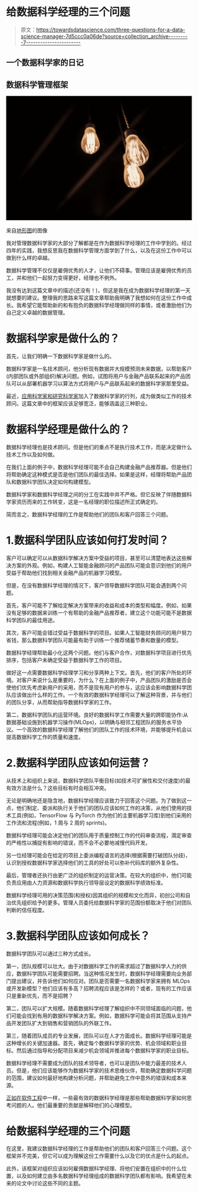 # 给数据科学经理的三个问题

> 原文：<https://towardsdatascience.com/three-questions-for-a-data-science-manager-7d5ccc0a06de?source=collection_archive---------7----------------------->

## 一个数据科学家的日记

## 数据科学管理框架

![](img/1a3dd4456197dd5ecd17ed6dfba7d949.png)

来自[地形图](https://gratisography.com/photo/vintage-lights/)的图像

我对管理数据科学家的大部分了解都是在作为数据科学经理的工作中学到的。经过四年的实践，我想反思我在数据科学管理方面学到了什么，以及在这份工作中可以做到什么样的卓越。

数据科学管理不仅仅是雇佣优秀的人才，让他们不碍事。管理应该是雇佣优秀的员工，并和他们一起努力变得更好，经理也不例外。

我没有达到这篇文章中的描述(还没有！)，但这是我在成为数据科学经理的第一天就想要的建议。整理我的思路来写这篇文章帮助我明确了我想如何在这份工作中成长。我希望它能帮助新的和有抱负的数据科学经理做同样的事情，或者激励他们为自己定义卓越的数据管理。

# 数据科学家是做什么的？

首先，让我们明确一下数据科学家是做什么的。

数据科学家是一名技术顾问，他分析现有数据并大规模预测未来数据，以帮助客户(内部团队或外部组织)解决问题。例如，试图将用户与金融产品联系起来的产品团队可以从部署机器学习以算法方式将用户与产品联系起来的数据科学家那里受益。

最近，[应用科学家和研究科学家](/whats-the-difference-between-a-data-scientist-research-scientist-and-an-applied-scientist-30c04190c1fa)加入了数据科学家的行列，成为做类似工作的技术顾问。这篇文章中的框架应该足够宽泛，能够涵盖这三种职业。

# 数据科学经理是做什么的？

数据科学经理也是技术顾问。但是他们的重点不是执行技术工作，而是决定做什么技术工作以及如何做。

在我们上面的例子中，数据科学经理可能不会自己构建金融产品推荐器。但是他们将帮助确定这种模式是否是他们团队的最佳选择。如果是这样，经理将帮助产品团队和数据科学团队决定如何构建模型。

数据科学家和数据科学经理之间的分工在实践中并不严格。但它反映了伴随数据科学家资历而来的工作转变，这是一名经理的职位描述所正式确定的。

简而言之，数据科学经理的工作是帮助他们的团队和客户回答三个问题。

# 1.数据科学团队应该如何打发时间？

客户可以确定可以从数据科学解决方案中受益的项目，甚至可以清楚地表达这些解决方案的外观。例如，构建人工智能金融顾问的产品团队可能会意识到他们的用户受益于帮助他们找到相关金融产品的机器学习模型。

但是，在没有数据科学经理的情况下，客户领导数据科学团队可能会遇到两个问题。

首先，客户可能不了解给定解决方案带来的收益和成本的类型和幅度。例如，如果没有足够的数据来训练一个有帮助的金融产品推荐者，建立这个功能可能不是数据科学团队的最佳用途。

其次，客户可能会错过受益于数据科学的项目。如果人工智能财务顾问的用户努力省钱，那么数据科学团队可能最有助于训练一个推荐储蓄节奏和数量的模型。

数据科学经理帮助最小化这两个问题。他们与客户合作，对数据科学项目进行优先排序，包括客户未确定受益于数据科学工作的项目。

做好这一点需要数据科学经理学习和分享两种上下文。首先，他们的客户所处的环境。对客户来说什么是重要的，为什么？在上面的例子中，产品团队的激励是否会使他们优先考虑新用户的采用，而不是现有用户的参与，这应该会影响数据科学团队应该做出什么样的工作。一个有效的数据科学经理可以了解这种背景，并与他们的团队分享，从而帮助指导数据科学家的工作。

第二，数据科学团队的运营环境。良好的数据科学工作需要大量的跨职能协作:从数据基础设施到机器学习操作(MLOps)，以明确与相邻工程团队的服务水平协议。一个高效的数据科学经理了解他们的团队工作的技术环境，并能够提升机会以提高数据科学工作的质量和速度。

# 2.数据科学团队应该如何运营？

从技术上和组织上来说，数据科学团队平衡目标(如技术可扩展性和交付速度)的最有效方法是什么？这些目标有时会相互冲突。

无论是明确地还是隐含地，数据科学经理应该致力于回答这个问题。为了做到这一点，他们制定、委派和执行关于他们的团队应该如何工作的决策，从他们使用的技术工具(例如，TensorFlow 与 PyTorch 作为他们的主要机器学习库)到他们采用的工作流和流程(例如，1 周与 2 周的 sprints)。

数据科学经理可能会决定他们的团队用于质量控制工作的代码审查流程，滴定审查的严格性以捕捉有影响的错误，而不会不必要地减慢代码开发。

另一位经理可能会在给定的项目上委派编程语言的选择(根据需要打破团队分歧)，认识到授权数据科学家选择他们的工具的好处可以弥补代码库的额外复杂性。

最后，管理者还执行由更广泛的组织制定的运营决策。在较大的组织中，他们可能负责应用由人力资源和数据科学执行领导层设定的数据科学绩效标准。

数据科学经理可用的决策范围(和授权)因其组织的规模和文化而异，初创公司和自治优先组织给予的更多。管理人员委托给数据科学家的范围份额取决于他们对团队判断的信任程度。

# 3.数据科学团队应该如何成长？

数据科学团队可以通过三种方式成长。

第一，团队规模可以壮大。由于对数据科学工作的需求超过了数据科学人力的供应，数据科学团队可能需要招聘。当这种情况发生时，数据科学经理需要向业务部门提出建议，并告诉他们如何应对。团队是否需要一名数据科学家来拥有 MLOps 或开发新模型？他们应该有多高？招聘流程应该是怎样的？或者，现有的工作应该只是重新优先，而不是招聘？

第二，团队可以扩大规模。随着数据科学经理了解组织中不同领域面临的问题，他们可能会找到有用的数据科学解决方案。例如，数据科学可能会将其范围从支持产品开发团队扩大到销售和营销团队的外联工作。

第三，随着团队成员的专业发展，团队可以在人才方面成长。数据科学经理可能是这种增长的关键加速器。首先，确定每个数据科学家的优势、机会领域和职业目标。然后通过指导和分配项目来减少机会领域并推进每个数据科学家的职业目标。

数据科学经理不需要成为团队的技术领导者，也可以是团队中能力最差的技术人员。但是，他们应该能够作为数据科学家的技术思维伙伴，帮助确定数据科学问题的范围，建议如何最好地构建分析问题，并帮助避免工作中意外的错误和成本来源。

[正如在软件工程](https://twitter.com/rakyll/status/1404590116190838784)中一样，一些最有效的数据科学经理是那些帮助数据科学家如何思考问题的人。他们最重要的贡献是解释他们的心理模型。

# 给数据科学经理的三个问题

在这里，我建议数据科学经理的工作是帮助他们的团队和客户回答三个问题。这个框架并不完美，但它可以成为理解这份工作需要什么以及它的优点是什么的起点。

此外，该框架对组织应该如何雇佣数据科学经理、将他们安置在组织中的什么位置，以及如何建立由多名数据科学经理组成的数据科学团队都有影响。我希望在未来的论文中讨论这些不同的主题。